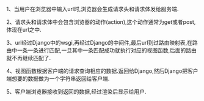 1、当用户在浏览器中输入url时,浏览器会生成请求头和请求体发给服务端.

2、请求头和请求体中会包含浏览器的动作(action),这个动作通常为get或者post,体现在url之中.

3、url经过Django中的wsgi,再经过Django的中间件,最后url到过路由映射表,在路由中一条一条进行匹配,一旦其中一条匹配成功就执行对应的视图函数,后面的路由就不再继续匹配了.

4、视图函数根据客户端的请求查询相应的数据.返回给Django,然后Django把客户端想要的数据做为一个字符串返回给客户端.

5、客户端浏览器接收到返回的数据,经过渲染后显示给用户.
